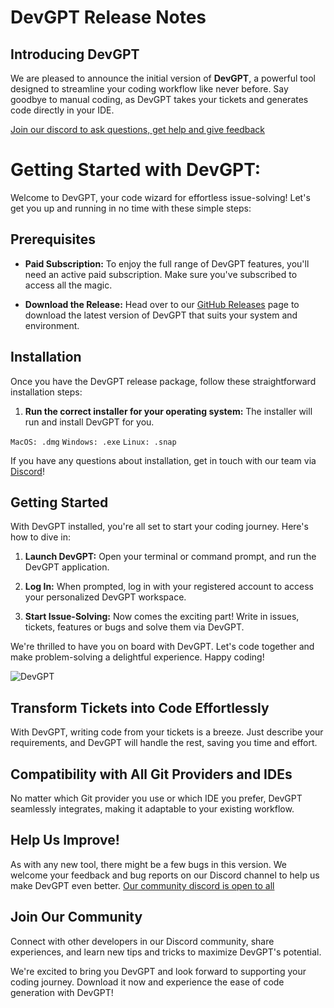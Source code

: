 # DevGPT Release Notes

## Introducing DevGPT

We are pleased to announce the initial version of **DevGPT**, a powerful tool designed to streamline your coding workflow like never before. Say goodbye to manual coding, as DevGPT takes your tickets and generates code directly in your IDE.

[Join our discord to ask questions, get help and give feedback](https://discord.com/invite/6GFtwzuvtw)

# Getting Started with DevGPT:

Welcome to DevGPT, your code wizard for effortless issue-solving! Let's get you up and running in no time with these simple steps:

## Prerequisites

- **Paid Subscription:** To enjoy the full range of DevGPT features, you'll need an active paid subscription. Make sure you've subscribed to access all the magic.

- **Download the Release:** Head over to our [GitHub Releases](https://github.com/february-labs/devgpt-releases/releases/tag/release) page to download the latest version of DevGPT that suits your system and environment.

## Installation

Once you have the DevGPT release package, follow these straightforward installation steps:

1. **Run the correct installer for your operating system:** The installer will run and install DevGPT for you.

```MacOS: .dmg```
```Windows: .exe```
```Linux: .snap```

If you have any questions about installation, get in touch with our team via [Discord](https://discord.com/invite/6GFtwzuvtw)!

## Getting Started

With DevGPT installed, you're all set to start your coding journey. Here's how to dive in:

1. **Launch DevGPT:** Open your terminal or command prompt, and run the DevGPT application.

2. **Log In:** When prompted, log in with your registered account to access your personalized DevGPT workspace.

3. **Start Issue-Solving:** Now comes the exciting part! Write in issues, tickets, features or bugs and solve them via DevGPT.

We're thrilled to have you on board with DevGPT. Let's code together and make problem-solving a delightful experience. Happy coding!

![DevGPT](./devgpt-screenshot)

## Transform Tickets into Code Effortlessly

With DevGPT, writing code from your tickets is a breeze. Just describe your requirements, and DevGPT will handle the rest, saving you time and effort.

## Compatibility with All Git Providers and IDEs

No matter which Git provider you use or which IDE you prefer, DevGPT seamlessly integrates, making it adaptable to your existing workflow.

## Help Us Improve!

As with any new tool, there might be a few bugs in this version. We welcome your feedback and bug reports on our Discord channel to help us make DevGPT even better. [Our community discord is open to all](https://discord.com/invite/6GFtwzuvtw)

## Join Our Community

Connect with other developers in our Discord community, share experiences, and learn new tips and tricks to maximize DevGPT's potential.

We're excited to bring you DevGPT and look forward to supporting your coding journey. Download it now and experience the ease of code generation with DevGPT!
